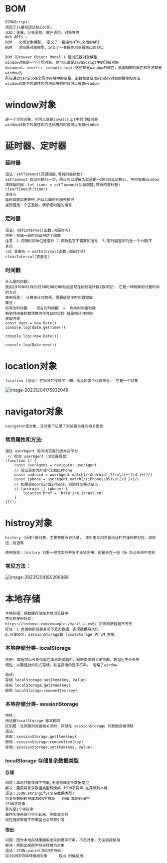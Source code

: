 # BOM

```
ECMAScript:
规定了js基础语法核心知识。
比如：变量、分支语句、循环语句、对象等等
Web APIs :
DOM   文档对象模型， 定义了一套操作HTML文档的API
BOM   浏览器对象模型，定义了一套操作浏览器窗口的API
```

```
BOM (Browser Object Model ) 是浏览器对象模型
window对象是一个全局对象，也可以说是JavaScript中的顶级对象
document、alert()、console.log()这些都是window的属性，基本BOM的属性和方法都是window的
所有通过var定义在全局作用域中的变量、函数都会变成window对象的属性和方法
window对象下的属性和方法调用的时候可以省略window
```

# window对象

```
是一个全局对象，也可以说是JavaScript中的顶级对象
window对象下的属性和方法调用的时候可以省略window
```

# 延时器、定时器

### 延时器

```
语法：setTimeout(回调函数,等待的毫秒数)
setTimeout 仅仅只执行一次，所以可以理解为就是把一段代码延迟执行, 平时省略window
清除延时器：let timer = setTimeout(回调函数,等待的毫秒数)
clearTimeout(timer)
注意点
延时函数需要等待,所以后面的代码先执行
返回值是一个正整数，表示定时器的编号
```

### 定时器

```
语法: setInterval(函数,间隔时间)
作用：每隔一段时间调用这个函数
注意：1.间隔时间单位是毫秒 2.函数名字不需要加括号  3.定时器返回的是一个id数字
关闭
let 变量名 = setInterval(函数,间隔时间)
clearInterval(变量名)
```

### 时间戳

```
什么是时间戳:
是指1970年01月01日00时00分00秒起至现在的总毫秒数(数字型)，它是一种特殊的计量时间的方式
使用场景： 计算倒计时效果，需要借助于时间戳完成
算法：
将来的时间戳  - 现在的时间戳  =  剩余时间毫秒数  
剩余时间毫秒数转换为年月日时分秒 就是倒计时时间
获取方式
const date = new Date()
console.log(date.getTime())

console.log(+new Date())

console.log(Date.now())
```



# location对象

```
location (地址) 它拆分并保存了 URL 地址的各个组成部分， 它是一个对象
```

![image-20231204175932048](D:/heima/javascript/webApis-%E9%A2%84%E4%B9%A0%E8%B5%84%E6%96%99/dy03/image-20231204175932048.png)

# navigator对象

```
navigator是对象，该对象下记录了浏览器自身的相关信息
```

### 常用属性和方法:

```
通过 userAgent 检测浏览器的版本及平台
 // 检测 userAgent（浏览器信息）
(function () {
	const userAgent = navigator.userAgent
	// 验证是否为Android或iPhone
	const android = userAgent.match(/(Android);?[\s\/]+([\d.]+)?/)
	const iphone = userAgent.match(/(iPhone\sOS)\s([\d_]+)/)
	// 如果是Android或iPhone，则跳转至移动站点
	if (android || iphone) {
		location.href = 'http://m.itcast.cn'
	}
})();
```

# histroy对象

```
history (历史)是对象，主要管理历史记录， 该对象与浏览器地址栏的操作相对应，如前进、后退等
```

```
使用场景: history 对象一般在实际开发中比较少用，但是会在一些 OA 办公系统中见到
```

### 常见方法：

![image-20231204180208968](D:/heima/javascript/webApis-%E9%A2%84%E4%B9%A0%E8%B5%84%E6%96%99/dy03/image-20231204180208968.png)

# 本地存储

```
本地存储：将数据存储在本地浏览器中
常见的使用场景：
https://todomvc.com/examples/vanilla-es6/ 页面刷新数据不丢失
好处：1.页面刷新或者关闭不丢失数据，实现数据持久化 
2.容量较大，sessionStorage和 localStorage 约 5M 左右

```

### 本地存储分类- localStorage

```
作用: 数据可以长期保留在本地浏览器中，刷新页面和关闭页面，数据也不会丢失
特性：以键值对的形式存储，并且存储的是字符串， 省略了window
```

```
语法: 
存储 localStorage.setItem(key, value)
获取 localStorage.getItem(key)
删除 localStorage.removeItem(key)
```

### 本地存储分类- sessionStorage

```
特性：
用法跟localStorage 基本相同
区别是：当页面浏览器被关闭时，存储在 sessionStorage 的数据会被清除
语法: 
获取：sessionStorage.getItem(key)
删除：sessionStorage.removeItem(key)
存储：sessionStorage.setItem(key, value)
```

### localStorage 存储复杂数据类型

**存储**

```
问题：本地只能存储字符串,无法存储复杂数据类型
解决：需要将复杂数据类型转换成 JSON字符串,在存储到本地
语法：JSON.stringify(复杂数据类型)
将复杂数据转换成JSON字符串   存储 本地存储中
JSON字符串：
首先是1个字符串
属性名使用双引号引起来，不能单引号
属性值如果是字符串型也必须双引号
```

**取出**

```
问题：因为本地存储里面取出来的是字符串，不是对象，无法直接使用
解决：把取出来的字符串转换为对象
语法：JSON.parse(JSON字符串)
将JSON字符串转换成对象     取出 时候使用
```

